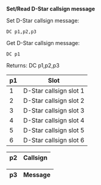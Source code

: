 __Set/Read D-Star callsign message__

Set D-Star callsign message:

	DC p1,p2,p3

Get D-Star callsign message:

	DC p1

Returns: DC p1,p2,p3

| p1  | Slot |
| --- | --- |
| 1 | D-Star callsign slot 1 |
| 2 | D-Star callsign slot 2 |
| 3 | D-Star callsign slot 3 |
| 4 | D-Star callsign slot 4 |
| 5 | D-Star callsign slot 5 |
| 6 | D-Star callsign slot 6 |

| p2  | Callsign |
| --- | --- |

| p3  | Message |
| --- | --- |
